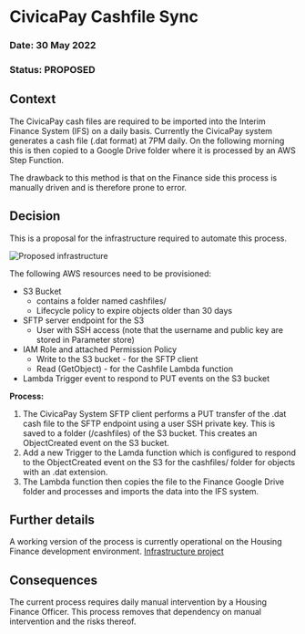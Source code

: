 # CivicaPay Cashfile Sync

### **Date:** 30 May 2022

### **Status:** PROPOSED 

## **Context**
The CivicaPay cash files are required to be imported into the Interim Finance System (IFS) on a daily basis. Currently the CivicaPay system generates a cash file (.dat format) at 7PM daily. On the following morning this is then copied to a Google Drive folder where it is processed by an AWS Step Function.

The drawback to this method is that on the Finance side this process is manually driven and is therefore prone to error. 

## **Decision**
This is a proposal for the infrastructure required to automate this process.

![Proposed infrastructure](https://drive.google.com/uc?export=view&id=1Rh36VrucgNT04F0PRj3cGPaVV4-Ddy-_)


The following AWS resources need to be provisioned:

-   S3 Bucket
    -   contains a folder named cashfiles/
    -   Lifecycle policy to expire objects older than 30 days
-   SFTP server endpoint for the S3
    -   User with SSH access (note that the username and public key are stored in Parameter store)
-   IAM Role and attached Permission Policy
    -   Write to the S3 bucket - for the SFTP client
    -   Read (GetObject) - for the Cashfile Lambda function
-   Lambda Trigger event to respond to PUT events on the S3 bucket

**Process:**
1.  The CivicaPay System SFTP client performs a PUT transfer of the .dat cash file to the SFTP endpoint using a user SSH private key. This is saved to a folder (/cashfiles) of the S3 bucket. This creates an ObjectCreated event on the S3 bucket.
2.  Add a new Trigger to the Lamda function which is configured to respond to the ObjectCreated event on the S3 for the cashfiles/ folder for objects with an .dat extension.
3.  The Lambda function then copies the file to the Finance Google Drive folder and processes and imports the data into the IFS system.

## **Further details** 
A working version of the process is currently operational on the Housing Finance development environment. 
[Infrastructure project](https://github.com/LBHackney-IT/mtfh-finance-infrastructure/tree/main/civica_sftp_filesync_module)

## **Consequences**
The current process requires daily manual intervention by a Housing Finance Officer. This process removes that dependency on manual intervention and the risks thereof.
